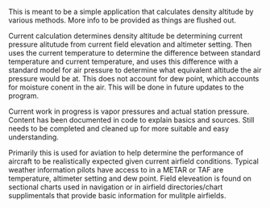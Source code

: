 This is meant to be a simple application that calculates density altitude by various methods. More info to be provided as things are flushed out. 

Current calculation determines density altitude be determining current pressure alitutude from current field elevation and altimeter setting. Then uses the current temperature to determine the difference between standard temperature and current temperature, and uses this difference with a standard model for air pressure to determine what equivalent altitude the air pressure would be at. This does not account for dew point, which accounts for moisture conent in the air. This will be done in future updates to the program. 

Current work in progress is vapor pressures and actual station pressure. Content has been documented in code to explain basics and sources. Still needs to be completed and cleaned up for more suitable and easy understanding. 

Primarily this is used for aviation to help determine the performance of aircraft to be realistically expected given current airfield conditions. Typical weather information pilots have access to in a METAR or TAF are temperature, altimeter setting and dew point. Field eleveation is found on sectional charts used in navigation or in airfield directories/chart supplimentals that provide basic information for mulitple airfields. 
